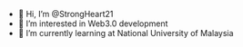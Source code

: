 - 👋 Hi, I’m @StrongHeart21
- 👀 I’m interested in Web3.0 development
- 🌱 I’m currently learning at National University of Malaysia 
